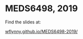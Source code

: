 # MEDS6498, 2019

Find the slides at:

[wflynny.github.io/MEDS6498-2019/](https://wflynny.github.io/MEDS6498-2019/)
